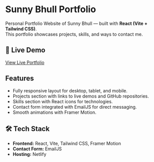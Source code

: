# Sunny Bhull Portfolio

Personal Portfolio Website of Sunny Bhull — built with **React (Vite + Tailwind CSS)**.  
This portfolio showcases projects, skills, and ways to contact me.

## 🚀 Live Demo

[View Live Portfolio](https://sunnybhull-portfolio.netlify.app)

## Features

- Fully responsive layout for desktop, tablet, and mobile.
- Projects section with links to live demos and GitHub repositories.
- Skills section with React icons for technologies.
- Contact form integrated with EmailJS for direct messaging.
- Smooth animations with Framer Motion.

## 🛠 Tech Stack

- **Frontend:** React, Vite, Tailwind CSS, Framer Motion  
- **Contact Form:** EmailJS  
- **Hosting:** Netlify

